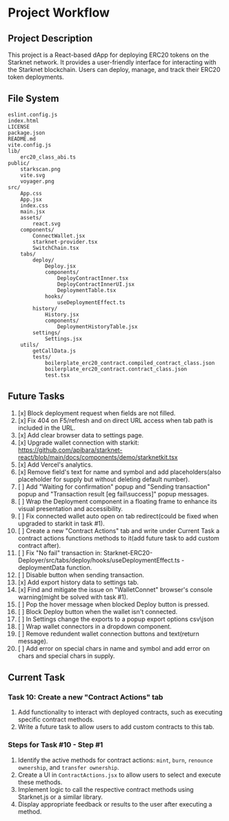 # Project Workflow

## Project Description
This project is a React-based dApp for deploying ERC20 tokens on the Starknet network.
It provides a user-friendly interface for interacting with the Starknet blockchain.
Users can deploy, manage, and track their ERC20 token deployments.

## File System
```
eslint.config.js
index.html
LICENSE
package.json
README.md
vite.config.js
lib/
	erc20_class_abi.ts
public/
	starkscan.png
	vite.svg
	voyager.png
src/
	App.css
	App.jsx
	index.css
	main.jsx
	assets/
		react.svg
	components/
		ConnectWallet.jsx
		starknet-provider.tsx
		SwitchChain.tsx
	tabs/
		deploy/
			Deploy.jsx
			components/
				DeployContractInner.tsx
				DeployContractInnerUI.jsx
				DeploymentTable.tsx
			hooks/
				useDeploymentEffect.ts
		history/
			History.jsx
			components/
				DeploymentHistoryTable.jsx
		settings/
			Settings.jsx
	utils/
		getCallData.js
		tests/
			boilerplate_erc20_contract.compiled_contract_class.json
			boilerplate_erc20_contract.contract_class.json
			test.tsx
```

## Future Tasks

1. [x] Block deployment request when fields are not filled.
2. [x] Fix 404 on F5/refresh and on direct URL access when tab path is included in the URL.
3. [x] Add clear browser data to settings page.
4. [x] Upgrade wallet connection with starkit: https://github.com/apibara/starknet-react/blob/main/docs/components/demo/starknetkit.tsx
5. [x] Add Vercel's analytics.
6. [x] Remove field's text for name and symbol and add placeholders(also placeholder for supply but without deleting default number).
7. [ ] Add "Waiting for confirmation" popup and "Sending transaction" popup and "Transaction result [eg fail\success]" popup messages.
8. [ ] Wrap the Deployment component in a floating frame to enhance its visual presentation and accessibility.
9. [ ] Fix connected wallet auto open on tab redirect(could be fixed when upgraded to starkit in task #1).
10. [ ] Create a new "Contract Actions" tab and write under Current Task a contract actions functions methods to it(add future task to add custom contract after).
11. [ ] Fix "No fail" transaction in: Starknet-ERC20-Deployer/src/tabs/deploy/hooks/useDeploymentEffect.ts - deploymentData function.
12. [ ] Disable button when sending transaction.
13. [x] Add export history data to settings tab.
14. [x] Find and mitigate the issue on "WalletConnet" browser's console warning(might be solved with task #1).
15. [ ] Pop the hover message when blocked Deploy button is pressed.
16. [ ] Block Deploy button when the wallet isn't connected.
17. [ ] In Settings change the exports to a popup export options csv\json
18. [ ] Wrap wallet connectors in a dropdown component.
19. [ ] Remove redundent wallet connection buttons and text(return message).
20. [ ] Add error on special chars in name and symbol and add error on chars and special chars in supply.
 
## Current Task

### Task 10: Create a new "Contract Actions" tab

1. Add functionality to interact with deployed contracts, such as executing specific contract methods.
2. Write a future task to allow users to add custom contracts to this tab.

### Steps for Task #10 - Step #1

1. Identify the active methods for contract actions: `mint`, `burn`, `renounce ownership`, and `transfer ownership`.
2. Create a UI in `ContractActions.jsx` to allow users to select and execute these methods.
3. Implement logic to call the respective contract methods using Starknet.js or a similar library.
4. Display appropriate feedback or results to the user after executing a method.



